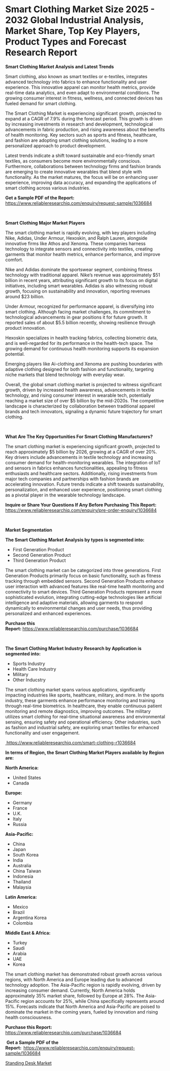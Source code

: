 <p><h1>Smart Clothing Market Size 2025 - 2032 Global Industrial Analysis, Market Share, Top Key Players, Product Types and Forecast Research Report</h1></p><p><strong>Smart Clothing Market Analysis and Latest Trends</strong></p>
<p><p>Smart clothing, also known as smart textiles or e-textiles, integrates advanced technology into fabrics to enhance functionality and user experience. This innovative apparel can monitor health metrics, provide real-time data analytics, and even adapt to environmental conditions. The growing consumer interest in fitness, wellness, and connected devices has fueled demand for smart clothing.</p><p>The Smart Clothing Market is experiencing significant growth, projected to expand at a CAGR of 7.9% during the forecast period. This growth is driven by increasing investments in research and development, technological advancements in fabric production, and rising awareness about the benefits of health monitoring. Key sectors such as sports and fitness, healthcare, and fashion are adopting smart clothing solutions, leading to a more personalized approach to product development.</p><p>Latest trends indicate a shift toward sustainable and eco-friendly smart textiles, as consumers become more environmentally conscious. Furthermore, collaborations between technology firms and fashion brands are emerging to create innovative wearables that blend style with functionality. As the market matures, the focus will be on enhancing user experience, improving data accuracy, and expanding the applications of smart clothing across various industries.</p></p>
<p><strong>Get a Sample PDF of the Report:&nbsp;</strong> <a href="https://www.reliableresearchiq.com/enquiry/request-sample/1036684?utm_campaign=3296&utm_medium=2&utm_source=Github&utm_content=ia&utm_term=05042025&utm_id=smart-clothing">https://www.reliableresearchiq.com/enquiry/request-sample/1036684</a></p>
<p>&nbsp;</p>
<p><strong>Smart Clothing Major Market Players</strong></p>
<p><p>The smart clothing market is rapidly evolving, with key players including Nike, Adidas, Under Armour, Hexoskin, and Ralph Lauren, alongside innovative firms like Athos and Xenoma. These companies harness technology to integrate sensors and connectivity into textiles, creating garments that monitor health metrics, enhance performance, and improve comfort.</p><p>Nike and Adidas dominate the sportswear segment, combining fitness technology with traditional apparel. Nike’s revenue was approximately $51 billion in recent years, attributing significant growth to its focus on digital initiatives, including smart wearables. Adidas is also witnessing robust growth, focusing on sustainability and innovation, reporting revenues around $23 billion.</p><p>Under Armour, recognized for performance apparel, is diversifying into smart clothing. Although facing market challenges, its commitment to technological advancements in gear positions it for future growth. It reported sales of about $5.5 billion recently, showing resilience through product innovation.</p><p>Hexoskin specializes in health tracking fabrics, collecting biometric data, and is well-regarded for its performance in the health-tech space. The growing demand for continuous health monitoring supports its expansion potential. </p><p>Emerging players like Ai-clothing and Xenoma are pushing boundaries with adaptive clothing designed for both fashion and functionality, targeting niche markets that blend technology with everyday wear. </p><p>Overall, the global smart clothing market is projected to witness significant growth, driven by increased health awareness, advancements in textile technology, and rising consumer interest in wearable tech, potentially reaching a market size of over $5 billion by the mid-2020s. The competitive landscape is characterized by collaboration between traditional apparel brands and tech innovators, signaling a dynamic future trajectory for smart clothing.</p></p>
<p>&nbsp;</p>
<p><strong>What Are The Key Opportunities For Smart Clothing Manufacturers?</strong></p>
<p><p>The smart clothing market is experiencing significant growth, projected to reach approximately $5 billion by 2026, growing at a CAGR of over 20%. Key drivers include advancements in textile technology and increasing consumer demand for health-monitoring wearables. The integration of IoT and sensors in fabrics enhances functionalities, appealing to fitness enthusiasts and healthcare sectors. Additionally, rising investments from major tech companies and partnerships with fashion brands are accelerating innovation. Future trends indicate a shift towards sustainability, personalization, and enhanced user experience, positioning smart clothing as a pivotal player in the wearable technology landscape.</p></p>
<p><strong>Inquire or Share Your Questions If Any Before Purchasing This Report:</strong> <a href="https://www.reliableresearchiq.com/enquiry/pre-order-enquiry/1036684?utm_campaign=3296&utm_medium=2&utm_source=Github&utm_content=ia&utm_term=05042025&utm_id=smart-clothing">https://www.reliableresearchiq.com/enquiry/pre-order-enquiry/1036684</a></p>
<p>&nbsp;</p>
<p><strong>Market Segmentation</strong></p>
<p><strong>The Smart Clothing Market Analysis by types is segmented into:</strong></p>
<p><ul><li>First Generation Product</li><li>Second Generation Product</li><li>Third Generation Product</li></ul></p>
<p><p>The smart clothing market can be categorized into three generations. First Generation Products primarily focus on basic functionality, such as fitness tracking through embedded sensors. Second Generation Products enhance user interaction with advanced features like real-time health monitoring and connectivity to smart devices. Third Generation Products represent a more sophisticated evolution, integrating cutting-edge technologies like artificial intelligence and adaptive materials, allowing garments to respond dynamically to environmental changes and user needs, thus providing personalized and enhanced experiences.</p></p>
<p><strong>Purchase this Report:&nbsp;</strong><a href="https://www.reliableresearchiq.com/purchase/1036684?utm_campaign=3296&utm_medium=2&utm_source=Github&utm_content=ia&utm_term=05042025&utm_id=smart-clothing">https://www.reliableresearchiq.com/purchase/1036684</a></p>
<p>&nbsp;</p>
<p><strong>The Smart Clothing Market Industry Research by Application is segmented into:</strong></p>
<p><ul><li>Sports Industry</li><li>Health Care Industry</li><li>Military</li><li>Other Inducstry</li></ul></p>
<p><p>The smart clothing market spans various applications, significantly impacting industries like sports, healthcare, military, and more. In the sports industry, these garments enhance performance monitoring and training through real-time biometrics. In healthcare, they enable continuous patient monitoring and remote diagnostics, improving outcomes. The military utilizes smart clothing for real-time situational awareness and environmental sensing, ensuring safety and operational efficiency. Other industries, such as fashion and industrial safety, are exploring smart textiles for enhanced functionality and user engagement.</p></p>
<p><a href="https://www.reliableresearchiq.com/smart-clothing-r1036684?utm_campaign=3296&utm_medium=2&utm_source=Github&utm_content=ia&utm_term=05042025&utm_id=smart-clothing">&nbsp;https://www.reliableresearchiq.com/smart-clothing-r1036684</a></p>
<p><strong>In terms of Region, the Smart Clothing Market Players available by Region are:</strong></p>
<p>
    <p> <strong> North America: </strong>
        <ul>
            <li>United States</li>
            <li>Canada</li>
        </ul>
        </p> 
    <p> <strong> Europe: </strong>
        <ul>
            <li>Germany</li>
            <li>France</li>
            <li>U.K.</li>
            <li>Italy</li>
            <li>Russia</li>
        </ul>
        </p> 
    <p> <strong> Asia-Pacific: </strong>
        <ul>
            <li>China</li>
            <li>Japan</li>
            <li>South Korea</li>
            <li>India</li>
            <li>Australia</li>
            <li>China Taiwan</li>
            <li>Indonesia</li>
            <li>Thailand</li>
            <li>Malaysia</li>
        </ul>
        </p> 
    <p> <strong> Latin America: </strong>
        <ul>
            <li>Mexico</li>
            <li>Brazil</li>
            <li>Argentina Korea</li>
            <li>Colombia</li>
        </ul>
        </p> 
    <p> <strong> Middle East & Africa: </strong>
        <ul>
            <li>Turkey</li>
            <li>Saudi</li>
            <li>Arabia</li>
            <li>UAE</li>
            <li>Korea</li>
        </ul>
    </p>
    </p>
<p><p>The smart clothing market has demonstrated robust growth across various regions, with North America and Europe leading due to advanced technology adoption. The Asia-Pacific region is rapidly evolving, driven by increasing consumer demand. Currently, North America holds approximately 35% market share, followed by Europe at 28%. The Asia-Pacific region accounts for 25%, while China specifically represents around 15%. Forecasts indicate that North America and Asia-Pacific are poised to dominate the market in the coming years, fueled by innovation and rising health consciousness.</p></p>
<p><strong>Purchase this Report: </strong><a href="https://www.reliableresearchiq.com/purchase/1036684?utm_campaign=3296&utm_medium=2&utm_source=Github&utm_content=ia&utm_term=05042025&utm_id=smart-clothing">https://www.reliableresearchiq.com/purchase/1036684</a></p>
<p>&nbsp;<strong>Get a Sample PDF of the Report:&nbsp;&nbsp;</strong><a href="https://www.reliableresearchiq.com/enquiry/request-sample/1036684?utm_campaign=3296&utm_medium=2&utm_source=Github&utm_content=ia&utm_term=05042025&utm_id=smart-clothing">https://www.reliableresearchiq.com/enquiry/request-sample/1036684</a></p>
<p><strong></strong></p>
<p><p><a href="https://github.com/alejnaouare/Market-Research-Report-List-1/blob/main/standing-desk-market.md?utm_campaign=3296&utm_medium=2&utm_source=Github&utm_content=ia&utm_term=05042025&utm_id=smart-clothing">Standing Desk Market</a></p></p>